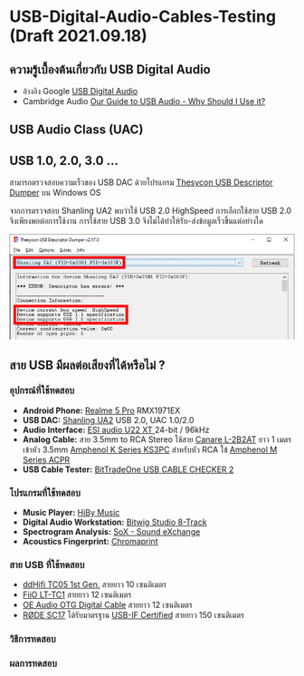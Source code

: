 # USB-Digital-Audio-Cables-Testing (Draft 2021.09.18)

## ความรู้เบื้องต้นเกี่ยวกับ USB Digital Audio

- อ้างอิง Google [USB Digital Audio ](https://source.android.com/devices/audio/usb)
- Cambridge Audio [Our Guide to USB Audio - Why Should I Use it?](https://www.cambridgeaudio.com/usa/en/blog/our-guide-usb-audio-why-should-i-use-it/)

## USB Audio Class (UAC)

## USB 1.0, 2.0, 3.0 ...

สามารถตรวจสอบความเร็วของ USB DAC ด้วยโปรแกรม [Thesycon USB Descriptor Dumper](https://www.thesycon.de/eng/usb_descriptordumper.shtml) บน Windows OS

จากการตรวจสอบ Shanling UA2 พบว่าใช้ USB 2.0 HighSpeed การเลือกใช้สาย USB 2.0 จึงเพียงพอต่อการใช้งาน การใช้สาย USB 3.0 จึงไม่ได้ทำให้รับ-ส่งข้อมูลเร็วขึ้นแต่อย่างใด

![Shanling UA2](/Pictures/DescriptorDump_Shanling_UA2.png)

## สาย USB มีผลต่อเสียงที่ได้หรือไม่ ?

### อุปกรณ์ที่ใช้ทดสอบ

- **Android Phone:** [Realme 5 Pro](https://www.realme.com/th/realme-5-pro) RMX1971EX
- **USB DAC:** [Shanling UA2](https://en.shanling.com/product/396) USB 2.0, UAC 1.0/2.0
- **Audio Interface:** [ESI audio U22 XT ](https://www.esi-audio.com/products/u22xt/) 24-bit / 96kHz
- **Analog Cable:** สาย 3.5mm to RCA Stereo ใช้สาย [Canare L-2B2AT](https://www.canare.co.jp/en/products/cables/index.php?tid=4_003) ยาว 1 เมตร เข้าหัว 3.5mm [Amphenol K Series KS3PC](https://www.amphenolaudio.com/products/14-2/k-series/) สำหรับหัว RCA ใข้ [Amphenol M Series ACPR](https://www.amphenolaudio.com/products/rca/m-series/)
- **USB Cable Tester:** [BitTradeOne USB CABLE CHECKER 2](https://bit-trade-one.co.jp/adusbcim/)

### โปรแกรมที่ใช้ทดสอบ
- **Music Player:** [HiBy Music](https://play.google.com/store/apps/details?id=com.hiby.music)
- **Digital Audio Workstation:** [Bitwig Studio 8-Track](https://www.bitwig.com/8-track/)
- **Spectrogram Analysis:** [SoX - Sound eXchange](http://sox.sourceforge.net/)
- **Acoustics Fingerprint:** [Chromaprint](https://acoustid.org/chromaprint)

### สาย USB ที่ใช้ทดสอบ
- [ddHifi TC05 1st Gen.](https://www.ddhifi.com/productinfo/469679.html) สายยาว 10 เซนติเมตร
- [FiiO LT-TC1](https://www.fiio.com/productinfo/354074.html) สายยาว 12 เซนติเมตร
- [OE Audio OTG Digital Cable](https://www.oeaudio.net/oeotg) สายยาว 12 เซนติเมตร
- [RØDE SC17](https://www.rode.com/accessories/cables/sc17) ได้รับมาตรฐาน [USB-IF Certified](https://www.usb.org/single-product/3751) สายยาว 150 เซนติเมตร

### วิธีการทดสอบ

### ผลการทดสอบ
